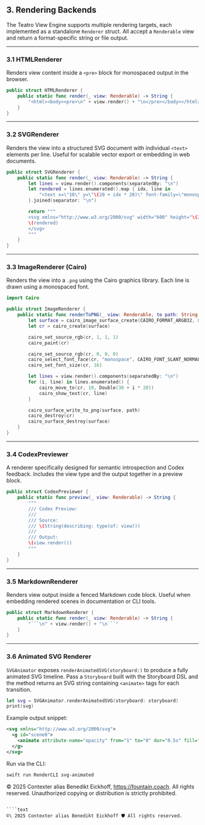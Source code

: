 ## 3. Rendering Backends

The Teatro View Engine supports multiple rendering targets, each implemented as a standalone `Renderer` struct. All accept a `Renderable` view and return a format-specific string or file output.

---

### 3.1 HTMLRenderer

Renders view content inside a `<pre>` block for monospaced output in the browser.

```swift
public struct HTMLRenderer {
    public static func render(_ view: Renderable) -> String {
        "<html><body><pre>\n" + view.render() + "\n</pre></body></html>"
    }
}
```

---

### 3.2 SVGRenderer

Renders the view into a structured SVG document with individual `<text>` elements per line. Useful for scalable vector export or embedding in web documents.

```swift
public struct SVGRenderer {
    public static func render(_ view: Renderable) -> String {
        let lines = view.render().components(separatedBy: "\n")
        let rendered = lines.enumerated().map { idx, line in
            "<text x=\"10\" y=\"\(20 + idx * 20)\" font-family=\"monospace\" font-size=\"14\">\(line)</text>"
        }.joined(separator: "\n")

        return """
        <svg xmlns="http://www.w3.org/2000/svg" width="600" height="\(20 + lines.count * 20)">
        \(rendered)
        </svg>
        """
    }
}
```

---

### 3.3 ImageRenderer (Cairo)

Renders the view into a `.png` using the Cairo graphics library. Each line is drawn using a monospaced font.

```swift
import Cairo

public struct ImageRenderer {
    public static func renderToPNG(_ view: Renderable, to path: String = "output.png") {
        let surface = cairo_image_surface_create(CAIRO_FORMAT_ARGB32, 800, 600)
        let cr = cairo_create(surface)

        cairo_set_source_rgb(cr, 1, 1, 1)
        cairo_paint(cr)

        cairo_set_source_rgb(cr, 0, 0, 0)
        cairo_select_font_face(cr, "monospace", CAIRO_FONT_SLANT_NORMAL, CAIRO_FONT_WEIGHT_NORMAL)
        cairo_set_font_size(cr, 16)

        let lines = view.render().components(separatedBy: "\n")
        for (i, line) in lines.enumerated() {
            cairo_move_to(cr, 10, Double(30 + i * 20))
            cairo_show_text(cr, line)
        }

        cairo_surface_write_to_png(surface, path)
        cairo_destroy(cr)
        cairo_surface_destroy(surface)
    }
}
```

---

### 3.4 CodexPreviewer

A renderer specifically designed for semantic introspection and Codex feedback. Includes the view type and the output together in a preview block.

```swift
public struct CodexPreviewer {
    public static func preview(_ view: Renderable) -> String {
        """
        /// Codex Preview:
        ///
        /// Source:
        /// \(String(describing: type(of: view)))
        ///
        /// Output:
        \(view.render())
        """
    }
}
```

---

### 3.5 MarkdownRenderer

Renders view output inside a fenced Markdown code block. Useful when embedding
rendered scenes in documentation or CLI tools.

```swift
public struct MarkdownRenderer {
    public static func render(_ view: Renderable) -> String {
        "```\n" + view.render() + "\n```"
    }
}
```

---

### 3.6 Animated SVG Renderer

`SVGAnimator` exposes `renderAnimatedSVG(storyboard:)` to produce a fully
animated SVG timeline. Pass a `Storyboard` built with the
Storyboard DSL and the method returns an SVG string
containing `<animate>` tags for each transition.

```swift
let svg = SVGAnimator.renderAnimatedSVG(storyboard: storyboard)
print(svg)
```

Example output snippet:

```xml
<svg xmlns="http://www.w3.org/2000/svg">
  <g id="scene0">
    <animate attribute-name="opacity" from="1" to="0" dur="0.5s" fill="freeze" />
  </g>
</svg>
```

Run via the CLI:

```bash
swift run RenderCLI svg-animated
```
© 2025 Contexter alias Benedikt Eickhoff, https://fountain.coach. All rights reserved.
Unauthorized copying or distribution is strictly prohibited.
```

````text
©\ 2025 Contexter alias Benedikt Eickhoff 🛡️ All rights reserved.
````
